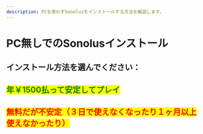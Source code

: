 ```yaml
---
description: PCを使わずSonolusをインストールする方法を解説します。
---
```


# PC無しでのSonolusインストール

## インストール方法を選んでください：

## <mark style="color:green;">年￥1500払って安定してプレイ</mark>

## <mark style="color:red;">無料だが不安定（３日で使えなくなったり１ヶ月以上使えなかったり）</mark>

